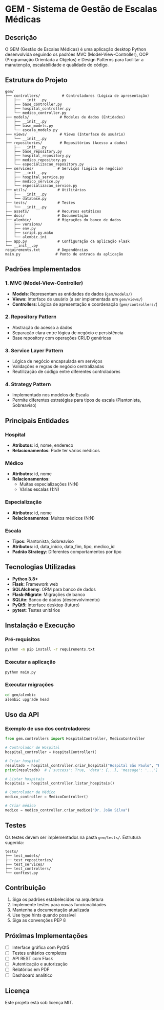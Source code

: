 # GEM - Sistema de Gestão de Escalas Médicas

## Descrição

O GEM (Gestão de Escalas Médicas) é uma aplicação desktop Python desenvolvida seguindo os padrões MVC (Model-View-Controller), OOP (Programação Orientada a Objetos) e Design Patterns para facilitar a manutenção, escalabilidade e qualidade do código.

## Estrutura do Projeto

```
gem/
├── controllers/          # Controladores (Lógica de apresentação)
│   ├── __init__.py
│   ├── base_controller.py
│   ├── hospital_controller.py
│   └── medico_controller.py
├── models/              # Modelos de dados (Entidades)
│   ├── __init__.py
│   ├── base_models.py
│   └── escala_models.py
├── views/               # Views (Interface de usuário)
│   └── __init__.py
├── repositories/        # Repositórios (Acesso a dados)
│   ├── __init__.py
│   ├── base_repository.py
│   ├── hospital_repository.py
│   ├── medico_repository.py
│   └── especializacao_repository.py
├── services/           # Serviços (Lógica de negócio)
│   ├── __init__.py
│   ├── hospital_service.py
│   ├── medico_service.py
│   └── especializacao_service.py
├── utils/              # Utilitários
│   ├── __init__.py
│   └── database.py
├── tests/              # Testes
│   └── __init__.py
├── assets/             # Recursos estáticos
├── docs/               # Documentação
├── alembic/            # Migrações do banco de dados
│   ├── versions/
│   ├── env.py
│   ├── script.py.mako
│   └── alembic.ini
├── app.py              # Configuração da aplicação Flask
└── __init__.py
requirements.txt        # Dependências
main.py                # Ponto de entrada da aplicação
```

## Padrões Implementados

### 1. MVC (Model-View-Controller)
- **Models**: Representam as entidades de dados (`gem/models/`)
- **Views**: Interface de usuário (a ser implementada em `gem/views/`)
- **Controllers**: Lógica de apresentação e coordenação (`gem/controllers/`)

### 2. Repository Pattern
- Abstração do acesso a dados
- Separação clara entre lógica de negócio e persistência
- Base repository com operações CRUD genéricas

### 3. Service Layer Pattern
- Lógica de negócio encapsulada em serviços
- Validações e regras de negócio centralizadas
- Reutilização de código entre diferentes controladores

### 4. Strategy Pattern
- Implementado nos modelos de Escala
- Permite diferentes estratégias para tipos de escala (Plantonista, Sobreaviso)

## Principais Entidades

### Hospital
- **Atributos**: id, nome, endereco
- **Relacionamentos**: Pode ter vários médicos

### Médico
- **Atributos**: id, nome
- **Relacionamentos**: 
  - Muitas especializações (N:N)
  - Várias escalas (1:N)

### Especialização
- **Atributos**: id, nome
- **Relacionamentos**: Muitos médicos (N:N)

### Escala
- **Tipos**: Plantonista, Sobreaviso
- **Atributos**: id, data_inicio, data_fim, tipo, medico_id
- **Padrão Strategy**: Diferentes comportamentos por tipo

## Tecnologias Utilizadas

- **Python 3.8+**
- **Flask**: Framework web
- **SQLAlchemy**: ORM para banco de dados
- **Flask-Migrate**: Migrações de banco
- **SQLite**: Banco de dados (desenvolvimento)
- **PyQt5**: Interface desktop (futuro)
- **pytest**: Testes unitários

## Instalação e Execução

### Pré-requisitos
```bash
python -m pip install -r requirements.txt
```

### Executar a aplicação
```bash
python main.py
```

### Executar migrações
```bash
cd gem/alembic
alembic upgrade head
```

## Uso da API

### Exemplo de uso dos controladores:

```python
from gem.controllers import HospitalController, MedicoController

# Controlador de Hospital
hospital_controller = HospitalController()

# Criar hospital
resultado = hospital_controller.criar_hospital("Hospital São Paulo", "Rua A, 123")
print(resultado)  # {'success': True, 'data': {...}, 'message': '...'}

# Listar hospitais
hospitais = hospital_controller.listar_hospitais()

# Controlador de Médico
medico_controller = MedicoController()

# Criar médico
medico = medico_controller.criar_medico("Dr. João Silva")
```

## Testes

Os testes devem ser implementados na pasta `gem/tests/`. Estrutura sugerida:

```
tests/
├── test_models/
├── test_repositories/
├── test_services/
├── test_controllers/
└── conftest.py
```

## Contribuição

1. Siga os padrões estabelecidos na arquitetura
2. Implemente testes para novas funcionalidades
3. Mantenha a documentação atualizada
4. Use type hints quando possível
5. Siga as convenções PEP 8

## Próximas Implementações

- [ ] Interface gráfica com PyQt5
- [ ] Testes unitários completos
- [ ] API REST com Flask
- [ ] Autenticação e autorização
- [ ] Relatórios em PDF
- [ ] Dashboard analítico

## Licença

Este projeto está sob licença MIT.